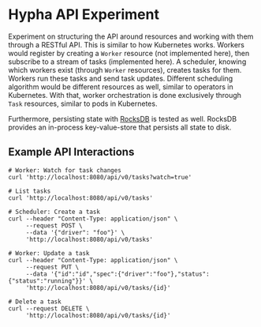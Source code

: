 # Hypha API Experiment

Experiment on structuring the API around resources and working with them through a RESTful API. This is similar to how Kubernetes works.
Workers would register by creating a `Worker` resource (not implemented here), then subscribe to a stream of tasks (implemented here).
A scheduler, knowing which workers exist (through `Worker` resources), creates tasks for them. Workers run these tasks and send task updates.
Different scheduling algorithm would be different resources as well, similar to operators in Kubernetes. With that, worker orchestration is done exclusively through `Task` resources, similar to pods in Kubernetes.

Furthermore, persisting state with [RocksDB](https://rocksdb.org/) is tested as well. RocksDB provides an in-process key-value-store that persists all state to disk.

## Example API Interactions

```
# Worker: Watch for task changes
curl 'http://localhost:8080/api/v0/tasks?watch=true'

# List tasks
curl 'http://localhost:8080/api/v0/tasks'

# Scheduler: Create a task
curl --header "Content-Type: application/json" \
     --request POST \
     --data '{"driver": "foo"}' \
     'http://localhost:8080/api/v0/tasks'

# Worker: Update a task
curl --header "Content-Type: application/json" \
     --request PUT \
     --data '{"id":"id","spec":{"driver":"foo"},"status":{"status":"running"}}' \
     'http://localhost:8080/api/v0/tasks/{id}'

# Delete a task
curl --request DELETE \
     'http://localhost:8080/api/v0/tasks/{id}'
```
